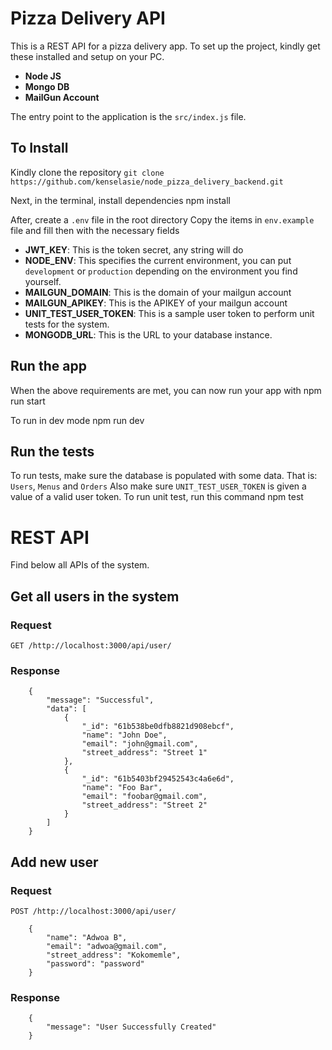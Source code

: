# Pizza Delivery API

This is a REST API for a pizza delivery app. To set up the project, kindly get these installed and setup on your PC.
* **Node JS**
* **Mongo DB**
* **MailGun Account**

The entry point to the application is the `src/index.js` file.


## To Install
Kindly clone the repository 
    `git clone https://github.com/kenselasie/node_pizza_delivery_backend.git`

Next, in the terminal, install dependencies
    npm install

After, create a `.env` file in the root directory
Copy the items in `env.example` file and fill then with the necessary fields

* **JWT_KEY**: This is the token secret, any string will do
* **NODE_ENV**: This specifies the current environment, you can put `development` or `production` depending on the environment you find yourself.
* **MAILGUN_DOMAIN**: This is the domain of your mailgun account
* **MAILGUN_APIKEY**: This is the APIKEY of your mailgun account
* **UNIT_TEST_USER_TOKEN**: This is a sample user token to perform unit tests for the system.
* **MONGODB_URL**: This is the URL to your database instance.

## Run the app
When the above requirements are met, you can now run your app with
    npm run start

To run in dev mode
    npm run dev

## Run the tests
To run tests, make sure the database is populated with some data. That is: `Users`, `Menus` and `Orders`
Also make sure `UNIT_TEST_USER_TOKEN` is given a value of a valid user token. To run unit test, run this command 
    npm test

# REST API

Find below all APIs of the system.

## Get all users in the system

### Request


`GET /http://localhost:3000/api/user/`

### Response
```
    {
        "message": "Successful",
        "data": [
            {
                "_id": "61b538be0dfb8821d908ebcf",
                "name": "John Doe",
                "email": "john@gmail.com",
                "street_address": "Street 1"
            },
            {
                "_id": "61b5403bf29452543c4a6e6d",
                "name": "Foo Bar",
                "email": "foobar@gmail.com",
                "street_address": "Street 2"
            }
        ]
    }
```

## Add new user

### Request

`POST /http://localhost:3000/api/user/`

```
    {
        "name": "Adwoa B",
        "email": "adwoa@gmail.com",
        "street_address": "Kokomemle",
        "password": "password"
    }
```

### Response
```
    {
        "message": "User Successfully Created"
    }
```